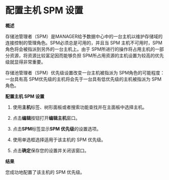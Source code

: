 # 配置主机 SPM 设置

**概述**

存储池管理者（SPM）是MANAGER给予数据中心中的一台主机以维护存储域的连接控制的管理角色。SPM必须总是可用的，并且当 SPM 主机不可用时，SPM角色将会被指派到另外的一台主机上。由于 SPM所进行的操作将占用主机的一部分资源，将资源比较富足因而能够负担 SPM所占用资源的主机设置为较高的优先级就显得非常重要。

存储池管理者（SPM）优先级设置改变一台主机被指派为 SPM角色的可能程度：一台具有高 SPM优先级的主机将会先于一台具有低优先级的主机被指派为 SPM 角色。

**配置主机 SPM 设置**

1. 使用**主机**标签、树形面板或者搜索功能查找并在主面板中选择主机。

1. 点击**编辑**按钮打开**编辑主机**窗口。

1. 点击**SPM**标签显示**SPM 优先级**的设置选项。

1. 使用单选框选择适用于该主机的 SPM 优先级。

1. 点击**确定**保存您的设置并关闭该窗口。


**结果**

  您成功地配置了该主机的 SPM 优先级。
